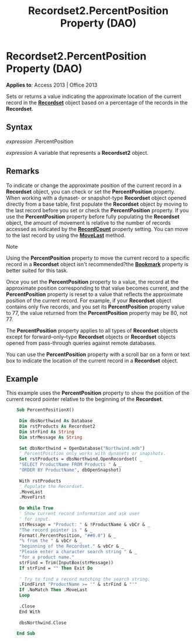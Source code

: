 ﻿---
title: Recordset2.PercentPosition Property (DAO)
TOCTitle: PercentPosition Property
ms:assetid: 830a7d26-6817-233f-ce24-80b572c1c100
ms:mtpsurl: https://msdn.microsoft.com/library/Ff196732(v=office.15)
ms:contentKeyID: 48545996
ms.date: 09/18/2015
mtps_version: v=office.15
f1_keywords:
- dao360.chm1052973
f1_categories:
- Office.Version=v15
---

# Recordset2.PercentPosition Property (DAO)


**Applies to**: Access 2013 | Office 2013

Sets or returns a value indicating the approximate location of the current record in the **[Recordset](recordset-object-dao.md)** object based on a percentage of the records in the **Recordset**.

## Syntax

*expression* .PercentPosition

*expression* A variable that represents a **Recordset2** object.

## Remarks

To indicate or change the approximate position of the current record in a **Recordset** object, you can check or set the **PercentPosition** property. When working with a dynaset- or snapshot-type **Recordset** object opened directly from a base table, first populate the **Recordset** object by moving to the last record before you set or check the **PercentPosition** property. If you use the **PercentPosition** property before fully populating the **Recordset** object, the amount of movement is relative to the number of records accessed as indicated by the **[RecordCount](recordset2-recordcount-property-dao.md)** property setting. You can move to the last record by using the **[MoveLast](recordset2-movelast-method-dao.md)** method.


> [!NOTE]
> <P>Using the <STRONG>PercentPosition</STRONG> property to move the current record to a specific record in a <STRONG>Recordset</STRONG> object isn't recommended?the <STRONG><A href="recordset2-bookmark-property-dao.md">Bookmark</A></STRONG> property is better suited for this task.</P>



Once you set the **PercentPosition** property to a value, the record at the approximate position corresponding to that value becomes current, and the **PercentPosition** property is reset to a value that reflects the approximate position of the current record. For example, if your **Recordset** object contains only five records, and you set its **PercentPosition** property value to 77, the value returned from the **PercentPosition** property may be 80, not 77.

The **PercentPosition** property applies to all types of **Recordset** objects except for forward–only–type **Recordset** objects or **Recordset** objects opened from pass-through queries against remote databases.

You can use the **PercentPosition** property with a scroll bar on a form or text box to indicate the location of the current record in a **Recordset** object.

## Example

This example uses the **PercentPosition** property to show the position of the current record pointer relative to the beginning of the **Recordset**.

```vb
    Sub PercentPositionX() 
     
     Dim dbsNorthwind As Database 
     Dim rstProducts As Recordset2 
     Dim strFind As String 
     Dim strMessage As String 
     
     Set dbsNorthwind = OpenDatabase("Northwind.mdb") 
     ' PercentPosition only works with dynasets or snapshots. 
     Set rstProducts = dbsNorthwind.OpenRecordset( _ 
     "SELECT ProductName FROM Products " & _ 
     "ORDER BY ProductName", dbOpenSnapshot) 
     
     With rstProducts 
     ' Populate the Recordset. 
     .MoveLast 
     .MoveFirst 
     
     Do While True 
     ' Show current record information and ask user 
     ' for input. 
     strMessage = "Product: " & !ProductName & vbCr & _ 
     "The record pointer is " & _ 
     Format(.PercentPosition, "##0.0") & _ 
     "% from the " & vbCr & _ 
     "beginning of the Recordset." & vbCr & _ 
     "Please enter a character search string " & _ 
     "for a product name." 
     strFind = Trim(InputBox(strMessage)) 
     If strFind = "" Then Exit Do 
     
     ' Try to find a record matching the search string. 
     .FindFirst "ProductName >= '" & strFind & "'" 
     If .NoMatch Then .MoveLast 
     Loop 
     
     .Close 
     End With 
     
     dbsNorthwind.Close 
     
    End Sub
```
